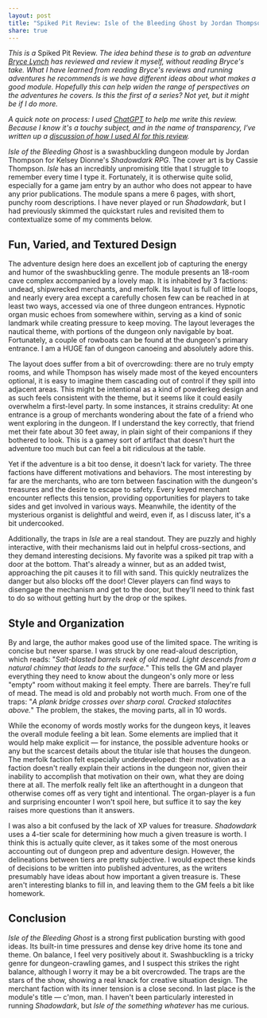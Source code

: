 ```yaml
---
layout: post
title: "Spiked Pit Review: Isle of the Bleeding Ghost by Jordan Thompson"
share: true
---
```

*This is a* Spiked Pit Review. *The idea behind these is to grab an adventure [Bryce Lynch](https://tenfootpole.org/ironspike/) has reviewed and review it myself, without reading Bryce's take. What I have learned from reading Bryce's reviews and running adventures he recommends is we have different ideas about what makes a good module. Hopefully this can help widen the range of perspectives on the adventures he covers. Is this the first of a series? Not yet, but it might be if I do more.*

*A quick note on process: I used [ChatGPT](https://chat.openai.com/) to help me write this review. Because I know it's a touchy subject, and in the name of transparency, I've written up a <a href="/pages/bleeding-ghost-ai" target="_blank" rel="noopener noreferrer">discussion of how I used AI for this review</a>.*

_Isle of the Bleeding Ghost_ is a swashbuckling dungeon module by Jordan Thompson for Kelsey Dionne's _Shadowdark RPG_. The cover art is by Cassie Thompson. _Isle_ has an incredibly unpromising title that I struggle to remember every time I type it. Fortunately, it is otherwise quite solid, especially for a game jam entry by an author who does not appear to have any prior publications. The module spans a mere 6 pages, with short, punchy room descriptions. I have never played or run _Shadowdark_, but I had previously skimmed the quickstart rules and revisited them to contextualize some of my comments below.

## Fun, Varied, and Textured Design

The adventure design here does an excellent job of capturing the energy and humor of the swashbuckling genre. The module presents an 18-room cave complex accompanied by a lovely map. It is inhabited by 3 factions: undead, shipwrecked merchants, and merfolk. Its layout is full of little loops, and nearly every area except a carefully chosen few can be reached in at least two ways, accessed via one of three dungeon entrances. Hypnotic organ music echoes from somewhere within, serving as a kind of sonic landmark while creating pressure to keep moving. The layout leverages the nautical theme, with portions of the dungeon only navigable by boat. Fortunately, a couple of rowboats can be found at the dungeon's primary entrance. I am a HUGE fan of dungeon canoeing and absolutely adore this.

The layout does suffer from a bit of overcrowding: there are no truly empty rooms, and while Thompson has wisely made most of the keyed encounters optional, it is easy to imagine them cascading out of control if they spill into adjacent areas. This might be intentional as a kind of powderkeg design and as such feels consistent with the theme, but it seems like it could easily overwhelm a first-level party. In some instances, it strains credulity: At one entrance is a group of merchants wondering about the fate of a friend who went exploring in the dungeon. If I understand the key correctly, that friend met their fate about 30 feet away, in plain sight of their companions if they bothered to look. This is a gamey sort of artifact that doesn't hurt the adventure too much but can feel a bit ridiculous at the table.

Yet if the adventure is a bit too dense, it doesn't lack for variety. The three factions have different motivations and behaviors. The most interesting by far are the merchants, who are torn between fascination with the dungeon's treasures and the desire to escape to safety. Every keyed merchant encounter reflects this tension, providing opportunities for players to take sides and get involved in various ways. Meanwhile, the identity of the mysterious organist is delightful and weird, even if, as I discuss later, it's a bit undercooked.

Additionally, the traps in _Isle_ are a real standout. They are puzzly and highly interactive, with their mechanisms laid out in helpful cross-sections, and they demand interesting decisions. My favorite was a spiked pit trap with a door at the bottom. That's already a winner, but as an added twist, approaching the pit causes it to fill with sand. This quickly neutralizes the danger but also blocks off the door! Clever players can find ways to disengage the mechanism and get to the door, but they'll need to think fast to do so without getting hurt by the drop or the spikes.

## Style and Organization

By and large, the author makes good use of the limited space. The writing is concise but never sparse. I was struck by one read-aloud description, which reads: "_Salt-blasted barrels reek of old mead. Light descends from a natural chimney that leads to the surface._" This tells the GM and player everything they need to know about the dungeon's only more or less "empty" room without making it feel empty. There are barrels. They're full of mead. The mead is old and probably not worth much. From one of the traps: "_A plank bridge crosses over sharp coral. Cracked stalactites above._" The problem, the stakes, the moving parts, all in 10 words.

While the economy of words mostly works for the dungeon keys, it leaves the overall module feeling a bit lean. Some elements are implied that it would help make explicit — for instance, the possible adventure hooks or any but the scarcest details about the titular isle that houses the dungeon. The merfolk faction felt especially underdeveloped: their motivation as a faction doesn't really explain their actions in the dungeon nor, given their inability to accomplish that motivation on their own, what they are doing there at all. The merfolk really felt like an afterthought in a dungeon that otherwise comes off as very tight and intentional. The organ-player is a fun and surprising encounter I won't spoil here, but suffice it to say the key raises more questions than it answers.

I was also a bit confused by the lack of XP values for treasure. _Shadowdark_ uses a 4-tier scale for determining how much a given treasure is worth. I think this is actually quite clever, as it takes some of the most onerous accounting out of dungeon prep and adventure design. However, the delineations between tiers are pretty subjective. I would expect these kinds of decisions to be written into published adventures, as the writers presumably have ideas about how important a given treasure is. These aren't interesting blanks to fill in, and leaving them to the GM feels a bit like homework.

## Conclusion

_Isle of the Bleeding Ghost_ is a strong first publication bursting with good ideas. Its built-in time pressures and dense key drive home its tone and theme. On balance, I feel very positively about it. Swashbuckling is a tricky genre for dungeon-crawling games, and I suspect this strikes the right balance, although I worry it may be a bit overcrowded. The traps are the stars of the show, showing a real knack for creative situation design. The merchant faction with its inner tension is a close second. In last place is the module's title — c'mon, man. I haven't been particularly interested in running *Shadowdark*, but *Isle of the something whatever* has me curious. 